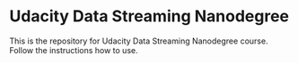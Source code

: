 # Udacity Data Streaming Nanodegree

This is the repository for Udacity Data Streaming Nanodegree course. Follow the instructions how to use.

